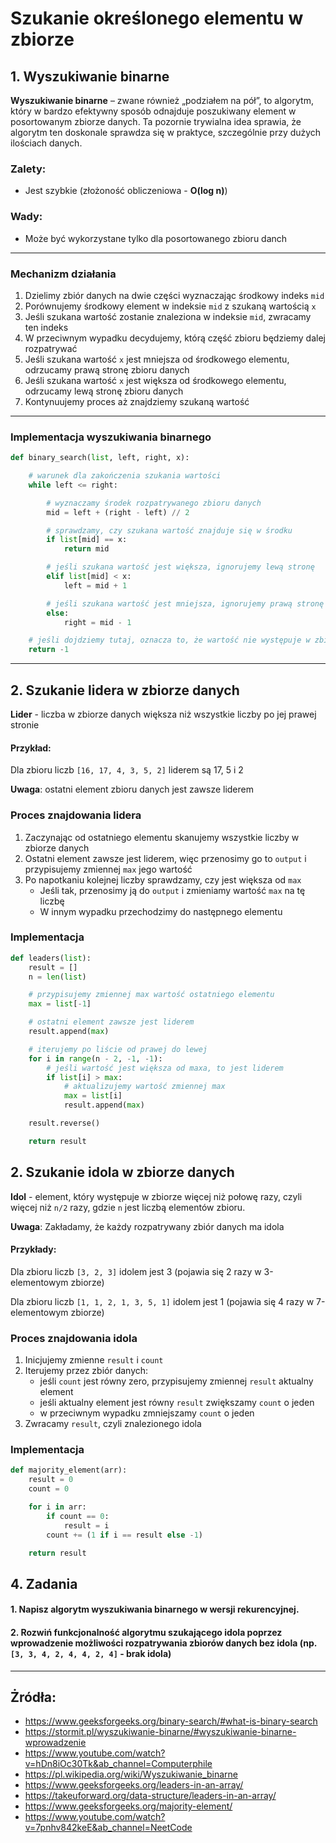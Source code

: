 # Szukanie określonego elementu w zbiorze
## 1. Wyszukiwanie binarne
**Wyszukiwanie binarne** – zwane również „podziałem na pół”, to algorytm, który w bardzo efektywny sposób odnajduje poszukiwany element w posortowanym zbiorze danych. Ta pozornie trywialna idea sprawia, że algorytm ten doskonale sprawdza się w praktyce, szczególnie przy dużych ilościach danych.
   
### **Zalety**:
- Jest szybkie (złożoność obliczeniowa - **O(log n)**)
  
### **Wady**:
- Może być wykorzystane tylko dla posortowanego zbioru danch
---
### Mechanizm działania
1. Dzielimy zbiór danych na dwie części wyznaczając środkowy indeks `mid`
2. Porównujemy środkowy element w indeksie `mid` z szukaną wartością `x`
3. Jeśli szukana wartość zostanie znaleziona w indeksie `mid`, zwracamy ten indeks
4. W przeciwnym wypadku decydujemy, którą część zbioru będziemy dalej rozpatrywać
5. Jeśli szukana wartość `x` jest mniejsza od środkowego elementu, odrzucamy prawą stronę zbioru danych
6. Jeśli szukana wartość `x` jest większa od środkowego elementu, odrzucamy lewą stronę zbioru danych
7. Kontynuujemy proces aż znajdziemy szukaną wartość 

---

### Implementacja wyszukiwania binarnego
```python
def binary_search(list, left, right, x):

    # warunek dla zakończenia szukania wartości
    while left <= right:

        # wyznaczamy środek rozpatrywanego zbioru danych
        mid = left + (right - left) // 2

        # sprawdzamy, czy szukana wartość znajduje się w środku
        if list[mid] == x:
            return mid

        # jeśli szukana wartość jest większa, ignorujemy lewą stronę
        elif list[mid] < x:
            left = mid + 1

        # jeśli szukana wartość jest mniejsza, ignorujemy prawą stronę
        else:
            right = mid - 1

    # jeśli dojdziemy tutaj, oznacza to, że wartość nie występuje w zbiorze danych
    return -1
```
---

## 2. Szukanie lidera w zbiorze danych
**Lider** - liczba w zbiorze danych większa niż wszystkie liczby po jej prawej stronie

#### Przykład:
Dla zbioru liczb `[16, 17, 4, 3, 5, 2]` liderem są 17, 5 i 2

**Uwaga**: ostatni element zbioru danych jest zawsze liderem

### Proces znajdowania lidera
1. Zaczynając od ostatniego elementu skanujemy wszystkie liczby w zbiorze danych
2. Ostatni element zawsze jest liderem, więc przenosimy go to `output` i przypisujemy zmiennej `max` jego wartość
3. Po napotkaniu kolejnej liczby sprawdzamy, czy jest większa od `max`
   - Jeśli tak, przenosimy ją do `output` i zmieniamy wartość `max` na tę liczbę 
   - W innym wypadku przechodzimy do następnego elementu

### Implementacja
```python
def leaders(list):
    result = []
    n = len(list)

    # przypisujemy zmiennej max wartość ostatniego elementu
    max = list[-1]

    # ostatni element zawsze jest liderem
    result.append(max)

    # iterujemy po liście od prawej do lewej
    for i in range(n - 2, -1, -1):
        # jeśli wartość jest większa od maxa, to jest liderem
        if list[i] > max:
            # aktualizujemy wartość zmiennej max
            max = list[i]
            result.append(max)

    result.reverse()

    return result
```
## 2. Szukanie idola w zbiorze danych
**Idol** - element, który występuje w zbiorze więcej niż połowę razy, czyli więcej niż `n/2` razy, gdzie `n` jest liczbą elementów zbioru.

**Uwaga**: Zakładamy, że każdy rozpatrywany zbiór danych ma idola
#### Przykłady: 

Dla zbioru liczb `[3, 2, 3]` idolem jest 3 (pojawia się 2 razy w 3-elementowym zbiorze)

Dla zbioru liczb `[1, 1, 2, 1, 3, 5, 1]` idolem jest 1 (pojawia się 4 razy w 7-elementowym zbiorze)

### Proces znajdowania idola

1. Inicjujemy zmienne `result` i `count`
2. Iterujemy przez zbiór danych:
   - jeśli `count` jest równy zero, przypisujemy zmiennej `result` aktualny element
   - jeśli aktualny element jest równy `result` zwiększamy `count` o jeden
   - w przeciwnym wypadku zmniejszamy `count` o jeden
3. Zwracamy `result`, czyli znalezionego idola
 
### Implementacja
```python
def majority_element(arr):
    result = 0
    count = 0

    for i in arr:
        if count == 0:
            result = i
        count += (1 if i == result else -1)

    return result
```

## 4. Zadania ##
#### 1. Napisz algorytm wyszukiwania binarnego w wersji rekurencyjnej.
#### 2. Rozwiń funkcjonalność algorytmu szukającego idola poprzez wprowadzenie możliwości rozpatrywania zbiorów danych bez idola (np. `[3, 3, 4, 2, 4, 4, 2, 4]` - brak idola)



---

## Żródła:
- https://www.geeksforgeeks.org/binary-search/#what-is-binary-search
- https://stormit.pl/wyszukiwanie-binarne/#wyszukiwanie-binarne-wprowadzenie
- https://www.youtube.com/watch?v=hDn8iOc30Tk&ab_channel=Computerphile
- https://pl.wikipedia.org/wiki/Wyszukiwanie_binarne
- https://www.geeksforgeeks.org/leaders-in-an-array/
- https://takeuforward.org/data-structure/leaders-in-an-array/
- https://www.geeksforgeeks.org/majority-element/
- https://www.youtube.com/watch?v=7pnhv842keE&ab_channel=NeetCode
